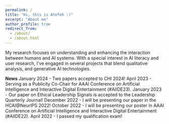 ```yaml
---
permalink: /
title: "Hi, this is Atefeh :)"
excerpt: "About me"
author_profile: true
redirect_from: 
  - /about/
  - /about.html
---
```


My research focuses on understanding and enhancing the interaction between humans and AI systems. With a special interest in AI literacy and user research, I've engaged in several projects that blend qualitative analysis, and generative AI technologies.

**News**
January 2024 - Two papers accepted to CHI 2024!
April 2023 - Serving as a Publicity Co-Chair for AAAI Conference on Artificial Intelligence and Interactive Digital Entertainment (#AIIDE23).
January 2023 - Our paper on Ethical Leadership Signals is accepted to the Leadership Quarterly Journal!
December 2022 - I will be presenting our paper in the HCAI@NeurIPS 2022!
October 2022 - I will be presenting our poster in AAAI Conference on Artificial Intelligence and Interactive Digital Entertainment (#AIIDE22).
April 2022 - I passed my qualification exam!


